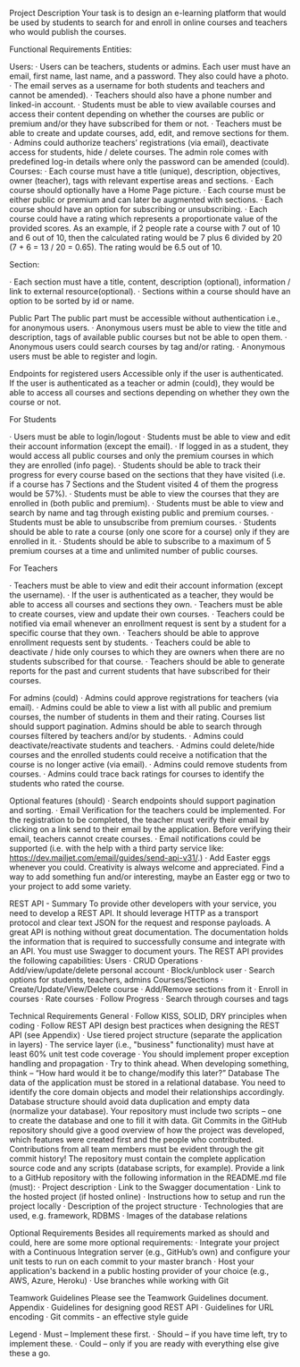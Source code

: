 Project Description
Your task is to design an e-learning platform that would be used by students to search for and enroll in online courses and teachers who would publish the courses.
 
Functional Requirements
Entities:
 
Users:
· Users can be teachers, students or admins. Each user must have an email, first name, last name, and a password. They also could have a photo.
· The email serves as a username for both students and teachers and cannot be amended).
· Teachers should also have a phone number and linked-in account.
· Students must be able to view available courses and access their content depending on whether the courses are public or premium and/or they have subscribed for them or not.
· Teachers must be able to create and update courses, add, edit, and remove sections for them.
· Admins could authorize teachers’ registrations (via email), deactivate access for students, hide / delete courses. The admin role comes with predefined log-in details where only the password can be amended (could).
Courses:
· Each course must have a title (unique), description, objectives, owner (teacher), tags with relevant expertise areas and sections.
· Each course should optionally have a Home Page picture.
· Each course must be either public or premium and can later be augmented with sections.
· Each course should have an option for subscribing or unsubscribing.
· Each course could have a rating which represents a proportionate value of the provided scores. As an example, if 2 people rate a course with 7 out of 10 and 6 out of 10, then the calculated rating would be 7 plus 6 divided by 20 (7 + 6 = 13 / 20 = 0.65). The rating would be 6.5 out of 10.
 
Section:
 
· Each section must have a title, content, description (optional), information / link to external resource(optional).
· Sections within a course should have an option to be sorted by id or name.
 
Public Part
The public part must be accessible without authentication i.e., for anonymous users.
· Anonymous users must be able to view the title and description, tags of available public courses but not be able to open them.
· Anonymous users could search courses by tag and/or rating.
· Anonymous users must be able to register and login.
 
Endpoints for registered users
Accessible only if the user is authenticated. If the user is authenticated as a teacher or admin (could), they would be able to access all courses and sections depending on whether they own the course or not.
 
For Students
 
· Users must be able to login/logout
· Students must be able to view and edit their account information (except the email).
· If logged in as a student, they would access all public courses and only the premium courses in which they are enrolled (info page).
· Students should be able to track their progress for every course based on the sections that they have visited (i.e. if a course has 7 Sections and the Student visited 4 of them the progress would be 57%).
· Students must be able to view the courses that they are enrolled in (both public and premium).
· Students must be able to view and search by name and tag through existing public and premium courses.
· Students must be able to unsubscribe from premium courses.
· Students should be able to rate a course (only one score for a course) only if they are enrolled in it.
· Students should be able to subscribe to a maximum of 5 premium courses at a time and unlimited number of public courses.
 
For Teachers
 
· Teachers must be able to view and edit their account information (except the username).
· If the user is authenticated as a teacher, they would be able to access all courses and sections they own.
· Teachers must be able to create courses, view and update their own courses.
· Teachers could be notified via email whenever an enrollment request is sent by a student for a specific course that they own.
· Teachers should be able to approve enrollment requests sent by students.
· Teachers could be able to deactivate / hide only courses to which they are owners when there are no students subscribed for that course.
· Teachers should be able to generate reports for the past and current students that have subscribed for their courses.
 
 
For admins (could)
· Admins could approve registrations for teachers (via email).
· Admins could be able to view a list with all public and premium courses, the number of students in them and their rating. Courses list should support pagination. Admins should be able to search through courses filtered by teachers and/or by students.
· Admins could deactivate/reactivate students and teachers.
· Admins could delete/hide courses and the enrolled students could receive a notification that the course is no longer active (via email).
· Admins could remove students from courses.
· Admins could trace back ratings for courses to identify the students who rated the course.
 
Optional features (should)
· Search endpoints should support pagination and sorting.
· Email Verification for the teachers could be implemented. For the registration to be completed, the teacher must verify their email by clicking on a link send to their email by the application. Before verifying their email, teachers cannot create courses.
· Email notifications could be supported (i.e. with the help with a third party service like: https://dev.mailjet.com/email/guides/send-api-v31/.)
· Add Easter eggs whenever you could. Creativity is always welcome and appreciated. Find a way to add something fun and/or interesting, maybe an Easter egg or two to your project to add some variety.
 
REST API - Summary
To provide other developers with your service, you need to develop a REST API. It should leverage HTTP as a transport protocol and clear text JSON for the request and response payloads.
A great API is nothing without great documentation. The documentation holds the information that is required to successfully consume and integrate with an API. You must use Swagger to document yours.
The REST API provides the following capabilities:
Users
· CRUD Operations
· Add/view/update/delete personal account
· Block/unblock user
· Search options for students, teachers, admins
Courses/Sections
· Create/Update/View/Delete course
· Add/Remove sections from it
· Enroll in courses
· Rate courses
· Follow Progress
· Search through courses and tags
 
Technical Requirements
General · Follow KISS, SOLID, DRY principles when coding · Follow REST API design best practices when designing the REST API (see Appendix)
· Use tiered project structure (separate the application in layers)
· The service layer (i.e., "business" functionality) must have at least 60% unit test code coverage
· You should implement proper exception handling and propagation
· Try to think ahead. When developing something, think – “How hard would it be to change/modify this later?”
Database
The data of the application must be stored in a relational database. You need to identify the core domain objects and model their relationships accordingly. Database structure should avoid data duplication and empty data (normalize your database).
Your repository must include two scripts – one to create the database and one to fill it with data.
Git
Commits in the GitHub repository should give a good overview of how the project was developed, which features were created first and the people who contributed. Contributions from all team members must be evident through the git commit history! The repository must contain the complete application source code and any scripts (database scripts, for example).
Provide a link to a GitHub repository with the following information in the README.md file (must):
· Project description
· Link to the Swagger documentation
· Link to the hosted project (if hosted online)
· Instructions how to setup and run the project locally
· Description of the project structure
· Technologies that are used, e.g. framework, RDBMS
· Images of the database relations
 
Optional Requirements
Besides all requirements marked as should and could, here are some more optional requirements:
· Integrate your project with a Continuous Integration server (e.g., GitHub’s own) and configure your unit tests to run on each commit to your master branch
· Host your application's backend in a public hosting provider of your choice (e.g., AWS, Azure, Heroku)
· Use branches while working with Git
 
Teamwork Guidelines
Please see the Teamwork Guidelines document.
Appendix · Guidelines for designing good REST API
· Guidelines for URL encoding · Git commits - an effective style guide
 
Legend
· Must – Implement these first.
· Should – if you have time left, try to implement these.
· Could – only if you are ready with everything else give these a go.